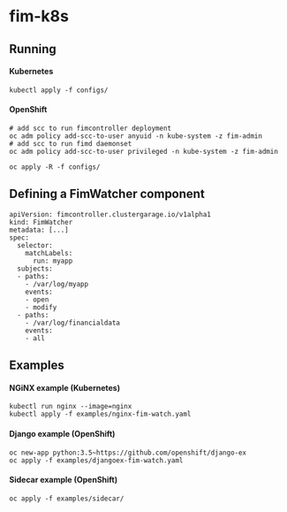 # fim-k8s

## Running

#### Kubernetes

```
kubectl apply -f configs/
```

#### OpenShift

```
# add scc to run fimcontroller deployment
oc adm policy add-scc-to-user anyuid -n kube-system -z fim-admin
# add scc to run fimd daemonset
oc adm policy add-scc-to-user privileged -n kube-system -z fim-admin

oc apply -R -f configs/
```

## Defining a FimWatcher component

```
apiVersion: fimcontroller.clustergarage.io/v1alpha1
kind: FimWatcher
metadata: [...]
spec:
  selector:
    matchLabels:
      run: myapp
  subjects:
  - paths:
    - /var/log/myapp
    events:
    - open
    - modify
  - paths:
    - /var/log/financialdata
    events:
    - all
```

## Examples

#### NGiNX example (Kubernetes)

```
kubectl run nginx --image=nginx
kubectl apply -f examples/nginx-fim-watch.yaml
```

#### Django example (OpenShift)

```
oc new-app python:3.5~https://github.com/openshift/django-ex
oc apply -f examples/djangoex-fim-watch.yaml
```

#### Sidecar example (OpenShift)

```
oc apply -f examples/sidecar/
```
